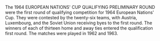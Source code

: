 The 1964 EUROPEAN NATIONS' CUP QUALIFYING PRELIMINARY ROUND were the first round of qualifying competition for 1964 European Nations' Cup. They were contested by the twenty-six teams, with Austria, Luxembourg, and the Soviet Union receiving byes to the first round. The winners of each of thirteen home and away ties entered the qualification first round. The matches were played in 1962 and 1963.
